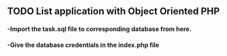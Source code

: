 ## TODO List application with Object Oriented PHP
#### -Import the task.sql file to corresponding database from here.
#### -Give the database credentials in the index.php file
